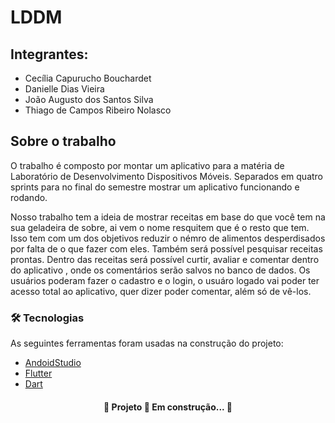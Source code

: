 # LDDM

## Integrantes:
- Cecília Capurucho Bouchardet
- Danielle Dias Vieira
- João Augusto dos Santos Silva
- Thiago de Campos Ribeiro Nolasco

## Sobre o trabalho
O trabalho é composto por montar um aplicativo para a matéria de Laboratório de Desenvolvimento Dispositivos Móveis. Separados em quatro sprints para no final do semestre mostrar um aplicativo funcionando e rodando.

Nosso trabalho tem a ideia de mostrar receitas em base do que você tem na sua geladeira de sobre, ai vem o nome resquitem que é o resto que tem. Isso tem com um dos objetivos reduzir o némro de alimentos desperdisados por falta de o que fazer com eles. Também será possível pesquisar receitas prontas. Dentro das receitas será possível curtir, avaliar e comentar dentro do aplicativo , onde os comentários serão salvos no banco de dados. Os usuários poderam fazer o cadastro e o login, o usuáro logado vai poder ter acesso total ao aplicativo, quer dizer poder comentar, além só de vê-los.

### 🛠 Tecnologias

As seguintes ferramentas foram usadas na construção do projeto:

- [AndoidStudio](https://developer.android.com/)
- [Flutter](https://flutter.dev/)
- [Dart](https://dart.dev/)

<h4 align="center"> 
	🚧  Projeto 🚀 Em construção...  🚧
</h4>
